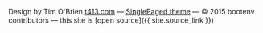
Design by Tim O'Brien [t413.com](http://t413.com/) &mdash; [SinglePaged theme](https://github.com/t413/SinglePaged) &mdash; &copy; 2015 bootenv contributors &mdash; this site is [open source]({{ site.source_link }})

